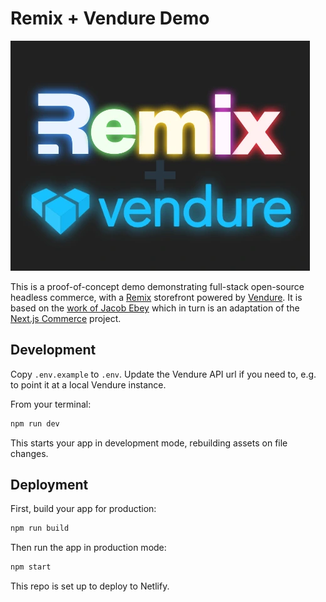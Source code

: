 # Remix + Vendure Demo

![logo](./app/images/remix-vendure.webp)

This is a proof-of-concept demo demonstrating full-stack open-source headless commerce, with a [Remix](https://remix.run) storefront powered by [Vendure](https://www.vendure.io). It is based on the [work of Jacob Ebey](https://github.com/jacob-ebey/remix-ecommerce) which in turn is an adaptation of the [Next.js Commerce](https://github.com/jacob-ebey/remix-ecommerce) project. 

## Development

Copy `.env.example` to `.env`. Update the Vendure API url if you need to, e.g. to point it at a local
Vendure instance.

From your terminal:

```sh
npm run dev
```

This starts your app in development mode, rebuilding assets on file changes.

## Deployment

First, build your app for production:

```sh
npm run build
```

Then run the app in production mode:

```sh
npm start
```

This repo is set up to deploy to Netlify.
